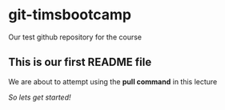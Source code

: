 # git-timsbootcamp
Our test github repository for the course
## This is our first README file
We are about to attempt using the **pull command** in this lecture

*So lets get started!*
